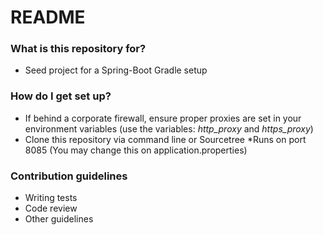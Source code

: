 # README #

### What is this repository for? ###

* Seed project for a Spring-Boot Gradle setup

### How do I get set up? ###

* If behind a corporate firewall, ensure proper proxies are set in your environment variables (use the variables: *http_proxy* and *https_proxy*)
* Clone this repository via command line or Sourcetree
*Runs on port 8085 (You may change this on application.properties)

### Contribution guidelines ###

* Writing tests
* Code review
* Other guidelines
